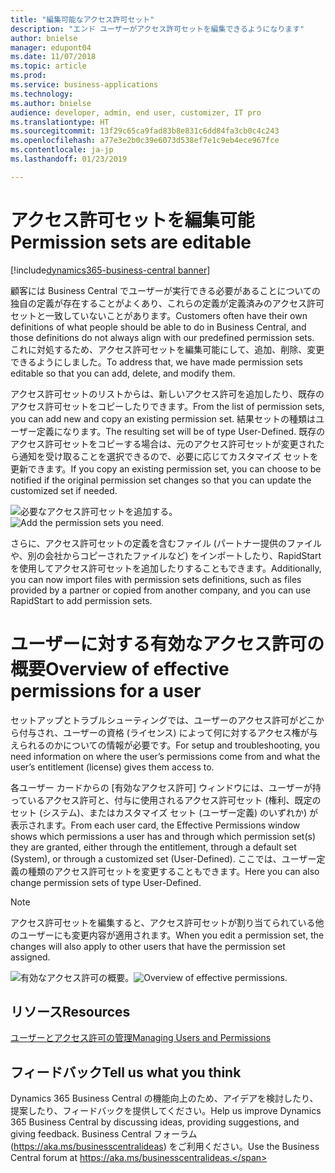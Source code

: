 ```yaml
---
title: "編集可能なアクセス許可セット"
description: "エンド ユーザーがアクセス許可セットを編集できるようになります"
author: bnielse
manager: edupont04
ms.date: 11/07/2018
ms.topic: article
ms.prod: 
ms.service: business-applications
ms.technology: 
ms.author: bnielse
audience: developer, admin, end user, customizer, IT pro
ms.translationtype: HT
ms.sourcegitcommit: 13f29c65ca9fad83b8e831c6dd84fa3cb0c4c243
ms.openlocfilehash: a77e3e2b0c39e6073d538ef7e1c9eb4ece967fce
ms.contentlocale: ja-jp
ms.lasthandoff: 01/23/2019

---
```


# <a name="permission-sets-are-editable"></a><span data-ttu-id="871a3-103">アクセス許可セットを編集可能</span><span class="sxs-lookup"><span data-stu-id="871a3-103">Permission sets are editable</span></span>

[!include[dynamics365-business-central banner](../includes/dynamics365-business-central.md)]

<span data-ttu-id="871a3-104">顧客には Business Central でユーザーが実行できる必要があることについての独自の定義が存在することがよくあり、これらの定義が定義済みのアクセス許可セットと一致していないことがあります。</span><span class="sxs-lookup"><span data-stu-id="871a3-104">Customers often have their own definitions of what people should be able to do in Business Central, and those definitions do not always align with our predefined permission sets.</span></span> <span data-ttu-id="871a3-105">これに対処するため、アクセス許可セットを編集可能にして、追加、削除、変更できるようにしました。</span><span class="sxs-lookup"><span data-stu-id="871a3-105">To address that, we have made permission sets editable so that you can add, delete, and modify them.</span></span>

<span data-ttu-id="871a3-106">アクセス許可セットのリストからは、新しいアクセス許可を追加したり、既存のアクセス許可セットをコピーしたりできます。</span><span class="sxs-lookup"><span data-stu-id="871a3-106">From the list of permission sets, you can add new and copy an existing permission set.</span></span> <span data-ttu-id="871a3-107">結果セットの種類はユーザー定義になります。</span><span class="sxs-lookup"><span data-stu-id="871a3-107">The resulting set will be of type User-Defined.</span></span> <span data-ttu-id="871a3-108">既存のアクセス許可セットをコピーする場合は、元のアクセス許可セットが変更されたら通知を受け取ることを選択できるので、必要に応じてカスタマイズ セットを更新できます。</span><span class="sxs-lookup"><span data-stu-id="871a3-108">If you copy an existing permission set, you can choose to be notified if the original permission set changes so that you can update the customized set if needed.</span></span>  

<span data-ttu-id="871a3-109">![](media/editablepermissionsets_list.png "必要なアクセス許可セットを追加する。")</span><span class="sxs-lookup"><span data-stu-id="871a3-109">![](media/editablepermissionsets_list.png "Add the permission sets you need.")</span></span>

<span data-ttu-id="871a3-110">さらに、アクセス許可セットの定義を含むファイル (パートナー提供のファイルや、別の会社からコピーされたファイルなど) をインポートしたり、RapidStart を使用してアクセス許可セットを追加したりすることもできます。</span><span class="sxs-lookup"><span data-stu-id="871a3-110">Additionally, you can now import files with permission sets definitions, such as files provided by a partner or copied from another company, and you can use RapidStart to add permission sets.</span></span>

# <a name="overview-of-effective-permissions-for-a-user"></a><span data-ttu-id="871a3-111">ユーザーに対する有効なアクセス許可の概要</span><span class="sxs-lookup"><span data-stu-id="871a3-111">Overview of effective permissions for a user</span></span>

<span data-ttu-id="871a3-112">セットアップとトラブルシューティングでは、ユーザーのアクセス許可がどこから付与され、ユーザーの資格 (ライセンス) によって何に対するアクセス権が与えられるのかについての情報が必要です。</span><span class="sxs-lookup"><span data-stu-id="871a3-112">For setup and troubleshooting, you need information on where the user’s permissions come from and what the user’s entitlement (license) gives them access to.</span></span>

<span data-ttu-id="871a3-113">各ユーザー カードからの [有効なアクセス許可] ウィンドウには、ユーザーが持っているアクセス許可と、付与に使用されるアクセス許可セット (権利、既定のセット (システム)、またはカスタマイズ セット (ユーザー定義) のいずれか) が表示されます。</span><span class="sxs-lookup"><span data-stu-id="871a3-113">From each user card, the Effective Permissions window shows which permissions a user has and through which permission set(s) they are granted, either through the entitlement, through a default set (System), or through a customized set (User-Defined).</span></span> <span data-ttu-id="871a3-114">ここでは、ユーザー定義の種類のアクセス許可セットを変更することもできます。</span><span class="sxs-lookup"><span data-stu-id="871a3-114">Here you can also change permission sets of type User-Defined.</span></span>  

> [!NOTE]
> <span data-ttu-id="871a3-115">アクセス許可セットを編集すると、アクセス許可セットが割り当てられている他のユーザーにも変更内容が適用されます。</span><span class="sxs-lookup"><span data-stu-id="871a3-115">When you edit a permission set, the changes will also apply to other users that have the permission set assigned.</span></span>

<span data-ttu-id="871a3-116">![](media/effective_permission_sets.png "有効なアクセス許可の概要。")</span><span class="sxs-lookup"><span data-stu-id="871a3-116">![](media/effective_permission_sets.png "Overview of effective permissions.")</span></span>

## <a name="resources"></a><span data-ttu-id="871a3-117">リソース</span><span class="sxs-lookup"><span data-stu-id="871a3-117">Resources</span></span>
[<span data-ttu-id="871a3-118">ユーザーとアクセス許可の管理</span><span class="sxs-lookup"><span data-stu-id="871a3-118">Managing Users and Permissions</span></span>](https://docs.microsoft.com/en-us/dynamics365/business-central/ui-how-users-permissions)

<!--
### Who uses this feature
End users, admins, customizers, developers, IT pros
## Status
### Availability
Cloud, On-premises, Hybrid
### Regional availability
No regional restrictions. All Dynamics 365 Business Central supported markets.
-->

## <a name="tell-us-what-you-think"></a><span data-ttu-id="871a3-119">フィードバック</span><span class="sxs-lookup"><span data-stu-id="871a3-119">Tell us what you think</span></span>
<span data-ttu-id="871a3-120">Dynamics 365 Business Central の機能向上のため、アイデアを検討したり、提案したり、フィードバックを提供してください。</span><span class="sxs-lookup"><span data-stu-id="871a3-120">Help us improve Dynamics 365 Business Central by discussing ideas, providing suggestions, and giving feedback.</span></span> <span data-ttu-id="871a3-121">Business Central フォーラム (https://aka.ms/businesscentralideas) をご利用ください。</span><span class="sxs-lookup"><span data-stu-id="871a3-121">Use the Business Central forum at https://aka.ms/businesscentralideas.</span></span>

